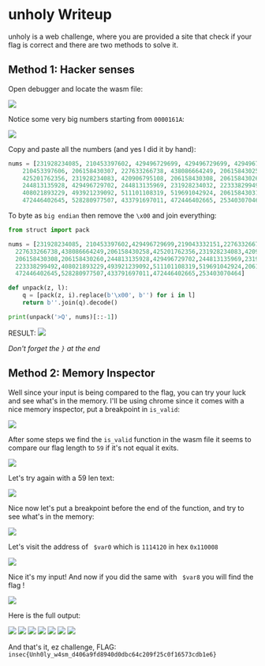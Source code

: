 # unholy Writeup

unholy is a web challenge, where you are provided a site that check if your flag is correct and there are two methods to solve it.

## Method 1: Hacker senses

Open debugger and locate the wasm file:

![]('debugger.png')

Notice some very big numbers starting from `0000161A`:

![]('wasm.png')

Copy and paste all the numbers (and yes I did it by hand):

```Python
nums = [231928234085, 210453397602, 429496729699, 429496729699, 429496729699,
    210453397606, 206158430307, 227633266738, 438086664249, 206158430258,
    425201762356, 231928234083, 420906795108, 206158430308, 206158430260,
    244813135928, 429496729702, 244813135969, 231928234032, 223338299492,
    408021893229, 493921239092, 511101108319, 519691042924, 206158430312,
    472446402645, 528280977507, 433791697011, 472446402665, 253403070464]
```

To byte as `big endian` then remove the `\x00` and join everything:

```Python
from struct import pack

nums = [231928234085, 210453397602,429496729699,219043332151,227633266742,210453397606,206158430307,
  227633266738,438086664249,206158430258,425201762356,231928234083,420906795108,
  206158430308,206158430260,244813135928,429496729702,244813135969,231928234032,
  223338299492,408021893229,493921239092,511101108319,519691042924,206158430312,
  472446402645,528280977507,433791697011,472446402665,253403070464]

def unpack(z, l):
    q = [pack(z, i).replace(b'\x00', b'') for i in l]
    return b''.join(q).decode()

print(unpack('>Q', nums)[::-1])
```

RESULT:
![]('flag_1.png')

_Don't forget the `}` at the end_


## Method 2: Memory Inspector

Well since your input is being compared to the flag, you can try your luck and see what's in the memory. I'll be using chrome since it comes with a nice memory inspector, put a breakpoint in `is_valid`:

![]('m2_1.png')

After some steps we find the `is_valid` function in the wasm file it seems to compare our flag length to `59` if it's not equal it exits.

![]('m2_2.png')

Let's try again with a 59 len text:

![]('m2_3.png')

Nice now let's put a breakpoint before the end of the function, and try to see what's in the memory:

![]('m2_4.png')

Let's visit the address of ` $var0` which is `1114120` in hex `0x110008`

![]('m2_5.png')

Nice it's my input! And now if you did the same with ` $var8` you will find the flag !

![]('m2_6.png')

Here is the full output:

![]('f1.png')
![]('f2.png')
![]('f3.png')
![]('f4.png')
![]('f5.png')
![]('f6.png')
![]('f7.png')


And that's it, ez challenge, FLAG: `insec{Unh0ly_w4sm_d406a9fd8940d0dbc64c209f25c0f16573cdb1e6}`
